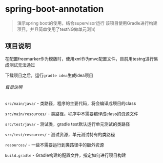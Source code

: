 # spring-boot-annotation
> 演示spring boot的使用，结合supervisor运行
> 该项目使用Gradle进行构建项目，并且简单使用了testNG做单元测试


## 项目说明
在配置freemarker作为模版时，使用xml作为mvc配置文件，目前用testng进行集成测试无法通过

下载项目之后，运行`gradle idea`生成idea项目

###### 目录说明

`src/main/java/` - 类路径，程序的主要代码，将会编译成项目的class

`src/main/resources/` - 类路径，程序中不需要编译成class的资源文件

`src/test/java/` - 测试类，gradle test默认运行单元测试的类路径

`src/test/resources/` - 测试资源，单元测试特有的类路径

`resources/` - 一些不需要运行到类路径中的额外资源

`build.gradle` - Gradle构建的配置文件，指定如何进行项目构建
